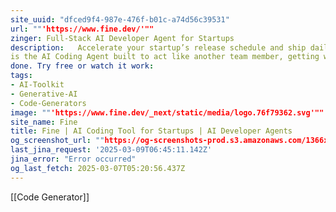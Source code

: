 ```yaml
---
site_uuid: "dfced9f4-987e-476f-b01c-a74d56c39531"
url: ""'https://www.fine.dev/'""
zinger: Full-Stack AI Developer Agent for Startups
description:   Accelerate your startup’s release schedule and ship daily improvements. Fine
is the AI Coding Agent built to act like another team member, getting work
done. Try free or watch it work:
tags:
- AI-Toolkit
- Generative-AI
- Code-Generators
image: ""'https://www.fine.dev/_next/static/media/logo.76f79362.svg'""
site_name: Fine
title: Fine | AI Coding Tool for Startups | AI Developer Agents
og_screenshot_url: ""https://og-screenshots-prod.s3.amazonaws.com/1366x768/80/false/0a804e7f0630ea272b4711204e5cf2cec21bfcec93cd26df0405dd1a0262d4fb.jpeg""
last_jina_request: '2025-03-09T06:45:11.142Z'
jina_error: "Error occurred"
og_last_fetch: 2025-03-07T05:20:56.437Z
---
```

[[Code Generator]]
